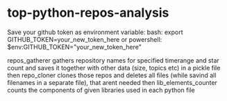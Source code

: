# top-python-repos-analysis

Save your github token as environment variable:
bash: export GITHUB_TOKEN=your_new_token_here
or
powershell: $env:GITHUB_TOKEN="your_new_token_here"

repos_gatherer gathers repository names for specified timerange and star count and saves it together with other data (size, topics etc) in a pickle file
then
repo_cloner clones those repos and deletes all files (while savind all filenames in a separate file), that arent needed
then
lib_elements_counter counts the components of given libraries used in each python file